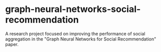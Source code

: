 # graph-neural-networks-social-recommendation
A research project focused on improving the performance of social aggregation in the "Graph Neural Networks for Social Recommendation" paper.
